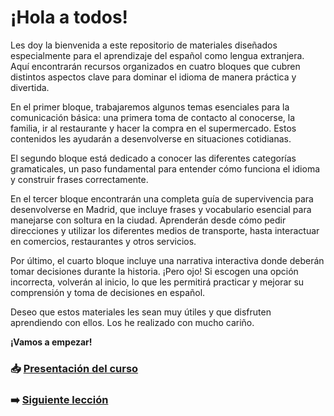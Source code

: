 # ¡Hola a todos!

Les doy la bienvenida a este repositorio de materiales diseñados especialmente para el aprendizaje del español como lengua extranjera. Aquí encontrarán recursos organizados en cuatro bloques que cubren distintos aspectos clave para dominar el idioma de manera práctica y divertida.

En el primer bloque, trabajaremos algunos temas esenciales para la comunicación básica: una primera toma de contacto al conocerse, la familia, ir al restaurante y hacer la compra en el supermercado. Estos contenidos les ayudarán a desenvolverse en situaciones cotidianas.

El segundo bloque está dedicado a conocer las diferentes categorías gramaticales, un paso fundamental para entender cómo funciona el idioma y construir frases correctamente.

En el tercer bloque encontrarán una completa guía de supervivencia para desenvolverse en Madrid, que incluye frases y vocabulario esencial para manejarse con soltura en la ciudad. Aprenderán desde cómo pedir direcciones y utilizar los diferentes medios de transporte, hasta interactuar en comercios, restaurantes y otros servicios.

Por último, el cuarto bloque incluye una narrativa interactiva donde deberán tomar decisiones durante la historia. ¡Pero ojo! Si escogen una opción incorrecta, volverán al inicio, lo que les permitirá practicar y mejorar su comprensión y toma de decisiones en español.

Deseo que estos materiales les sean muy útiles y que disfruten aprendiendo con ellos. Los he realizado con mucho cariño.

**¡Vamos a empezar!**
### 📥 [Presentación del curso](https://github.com/Sio-Sanch/Sio-Sanch.github.io/blob/main/00-Introducci%C3%B3n/dist/Presentacion.pdf)
### ➡️ [Siguiente lección](../01-Lecciones/README.md)




